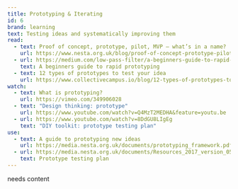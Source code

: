 ```yaml
---
title: Prototyping & Iterating
id: 6
brand: learning
text: Testing ideas and systematically improving them
read:
  - text: Proof of concept, prototype, pilot, MVP – what’s in a name?
    url: https://www.nesta.org.uk/blog/proof-of-concept-prototype-pilot-mvp-whats-in-a-name/
  - url: https://medium.com/low-pass-filter/a-beginners-guide-to-rapid-prototyping-71e8722c17df
    text: A beginners guide to rapid prototyping
  - text: 12 types of prototypes to test your idea
    url: https://www.collectivecampus.io/blog/12-types-of-prototypes-to-test-your-idea
watch:
  - text: What is prototyping?
    url: https://vimeo.com/349906028
  - text: "Design thinking: prototype"
    url: https://www.youtube.com/watch?v=Q4MzT2MEDHA&feature=youtu.be
  - url: https://www.youtube.com/watch?v=8DdGU8LIgEg
    text: "DIY toolkit: prototype testing plan"
use:
  - text: A guide to prototyping new ideas
    url: https://media.nesta.org.uk/documents/prototyping_framework.pdf
  - url: https://media.nesta.org.uk/documents/Resources_2017_version_05.pdf
    text: Prototype testing plan
---
```

needs content